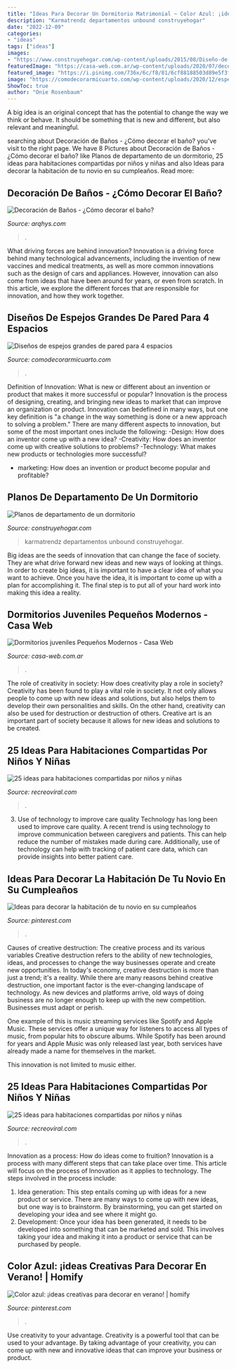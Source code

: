 ```yaml
---
title: "Ideas Para Decorar Un Dormitorio Matrimonial ~ Color Azul: ¡ideas Creativas Para Decorar En Verano!"
description: "Karmatrendz departamentos unbound construyehogar"
date: "2022-12-09"
categories:
- "ideas"
tags: ["ideas"]
images:
- "https://www.construyehogar.com/wp-content/uploads/2015/08/Diseño-de-dormitorio-de-departamento-pequeño.jpg"
featuredImage: "https://casa-web.com.ar/wp-content/uploads/2020/07/decoracion-de-dormitorios-juveniles-para-mujeres.jpg"
featured_image: "https://i.pinimg.com/736x/6c/f8/81/6cf88188503d89e5f3fc7baa21325622.jpg"
image: "https://comodecorarmicuarto.com/wp-content/uploads/2020/12/espejos-grandes-de-pared-redondos.jpg"
ShowToc: true
author: "Onie Rosenbaum"
---
```



A big idea is an original concept that has the potential to change the way we think or behave. It should be something that is new and different, but also relevant and meaningful.

	

		
searching about Decoración de Baños - ¿Cómo decorar el baño? you've visit to the right page. We have 8 Pictures about Decoración de Baños - ¿Cómo decorar el baño? like Planos de departamento de un dormitorio, 25 ideas para habitaciones compartidas por niños y niñas and also Ideas para decorar la habitación de tu novio en su cumpleaños. Read more:
		
    
## Decoración De Baños - ¿Cómo Decorar El Baño?

<img loading=lazy src="https://www.arqhys.com/wp-content/uploads/2014/03/Planificación-de-la-decoración-del-baño.jpg" onerror="this.onerror=null;this.src='https://tse2.mm.bing.net/th?id=OIP.KvEronSi4_RQ7UuvPZiczQHaLH&amp;pid=15.1';" alt="Decoración de Baños - ¿Cómo decorar el baño?">

_Source: arqhys.com_

>. 

	

What driving forces are behind innovation?
Innovation is a driving force behind many technological advancements, including the invention of new vaccines and medical treatments, as well as more common innovations such as the design of cars and appliances. However, innovation can also come from ideas that have been around for years, or even from scratch. In this article, we explore the different forces that are responsible for innovation, and how they work together.

    
## Diseños De Espejos Grandes De Pared Para 4 Espacios

<img loading=lazy src="https://comodecorarmicuarto.com/wp-content/uploads/2020/12/espejos-grandes-de-pared-redondos.jpg" onerror="this.onerror=null;this.src='https://tse4.mm.bing.net/th?id=OIP.JIFBkOLYyDS9s7QGXB1qCgAAAA&amp;pid=15.1';" alt="Diseños de espejos grandes de pared para 4 espacios">

_Source: comodecorarmicuarto.com_

>. 

	

Definition of Innovation: What is new or different about an invention or product that makes it more successful or popular?
Innovation is the process of designing, creating, and bringing new ideas to market that can improve an organization or product. Innovation can bedefined in many ways, but one key definition is "a change in the way something is done or a new approach to solving a problem." 
There are many different aspects to innovation, but some of the most important ones include the following: 
-Design: How does an inventor come up with a new idea? 
-Creativity: How does an inventor come up with creative solutions to problems? 
-Technology: What makes new products or technologies more successful? 
- marketing: How does an invention or product become popular and profitable?

    
## Planos De Departamento De Un Dormitorio

<img loading=lazy src="https://www.construyehogar.com/wp-content/uploads/2015/08/Diseño-de-dormitorio-de-departamento-pequeño.jpg" onerror="this.onerror=null;this.src='https://tse3.mm.bing.net/th?id=OIP.jcdb7Z-TOZvddB6hIGux5QHaJ4&amp;pid=15.1';" alt="Planos de departamento de un dormitorio">

_Source: construyehogar.com_

>karmatrendz departamentos unbound construyehogar. 

	

Big ideas are the seeds of innovation that can change the face of society. They are what drive forward new ideas and new ways of looking at things. In order to create big ideas, it is important to have a clear idea of what you want to achieve. Once you have the idea, it is important to come up with a plan for accomplishing it. The final step is to put all of your hard work into making this idea a reality.

    
## Dormitorios Juveniles Pequeños Modernos - Casa Web

<img loading=lazy src="https://casa-web.com.ar/wp-content/uploads/2020/07/decoracion-de-dormitorios-juveniles-para-mujeres.jpg" onerror="this.onerror=null;this.src='https://tse1.mm.bing.net/th?id=OIP.xLfgEEfGvrUyfEwDTbSYwwAAAA&amp;pid=15.1';" alt="Dormitorios juveniles Pequeños Modernos - Casa Web">

_Source: casa-web.com.ar_

>. 

	

The role of creativity in society: How does creativity play a role in society?
Creativity has been found to play a vital role in society. It not only allows people to come up with new ideas and solutions, but also helps them to develop their own personalities and skills. On the other hand, creativity can also be used for destruction or destruction of others. Creative art is an important part of society because it allows for new ideas and solutions to be created.

    
## 25 Ideas Para Habitaciones Compartidas Por Niños Y Niñas

<img loading=lazy src="http://www.recreoviral.com/wp-content/uploads/2015/10/Creativas-habitaciones-compartidas-por-niños-y-niñas-23.jpg" onerror="this.onerror=null;this.src='https://tse2.mm.bing.net/th?id=OIP.NsC2J_J5mD80zaUSLbPlyAHaFE&amp;pid=15.1';" alt="25 ideas para habitaciones compartidas por niños y niñas">

_Source: recreoviral.com_

>. 

	

3) Use of technology to improve care quality
Technology has long been used to improve care quality. A recent trend is using technology to improve communication between caregivers and patients. This can help reduce the number of mistakes made during care. Additionally, use of technology can help with tracking of patient care data, which can provide insights into better patient care.

    
## Ideas Para Decorar La Habitación De Tu Novio En Su Cumpleaños

<img loading=lazy src="https://i.pinimg.com/736x/f4/b5/98/f4b598580948ddacdc73d062c0367cfe.jpg" onerror="this.onerror=null;this.src='https://tse4.mm.bing.net/th?id=OIP.BRuFJd5xh57zJrsDXkerNQHaJ4&amp;pid=15.1';" alt="Ideas para decorar la habitación de tu novio en su cumpleaños">

_Source: pinterest.com_

>. 

	

Causes of creative destruction: The creative process and its various variables
Creative destruction refers to the ability of new technologies, ideas, and processes to change the way businesses operate and create new opportunities. In today's economy, creative destruction is more than just a trend; it's a reality.
While there are many reasons behind creative destruction, one important factor is the ever-changing landscape of technology. As new devices and platforms arrive, old ways of doing business are no longer enough to keep up with the new competition. Businesses must adapt or perish.

One example of this is music streaming services like Spotify and Apple Music. These services offer a unique way for listeners to access all types of music, from popular hits to obscure albums. While Spotify has been around for years and Apple Music was only released last year, both services have already made a name for themselves in the market.

This innovation is not limited to music either.

    
## 25 Ideas Para Habitaciones Compartidas Por Niños Y Niñas

<img loading=lazy src="https://www.recreoviral.com/wp-content/uploads/2015/10/Creativas-habitaciones-compartidas-por-niños-y-niñas-12.jpg" onerror="this.onerror=null;this.src='https://tse3.mm.bing.net/th?id=OIP.ZueAjsHcfYZvrHd_8oIy4wHaE8&amp;pid=15.1';" alt="25 ideas para habitaciones compartidas por niños y niñas">

_Source: recreoviral.com_

>. 

	

Innovation as a process: How do ideas come to fruition?
Innovation is a process with many different steps that can take place over time. This article will focus on the process of Innovation as it applies to technology. The steps involved in the process include: 
1. Idea generation: This step entails coming up with ideas for a new product or service. There are many ways to come up with new ideas, but one way is to brainstorm. By brainstorming, you can get started on developing your idea and see where it might go. 
2. Development: Once your idea has been generated, it needs to be developed into something that can be marketed and sold. This involves taking your idea and making it into a product or service that can be purchased by people. 

    
## Color Azul: ¡ideas Creativas Para Decorar En Verano! | Homify

<img loading=lazy src="https://i.pinimg.com/736x/6c/f8/81/6cf88188503d89e5f3fc7baa21325622.jpg" onerror="this.onerror=null;this.src='https://tse2.mm.bing.net/th?id=OIP.GznmFkvC41criosp97AxLwHaLH&amp;pid=15.1';" alt="Color azul: ¡ideas creativas para decorar en verano! | homify">

_Source: pinterest.com_

>. 

	

Use creativity to your advantage.
Creativity is a powerful tool that can be used to your advantage. By taking advantage of your creativity, you can come up with new and innovative ideas that can improve your business or product.

